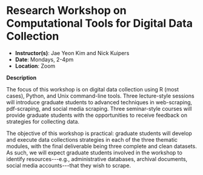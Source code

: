 # Research Workshop on Computational Tools for Digital Data Collection

* **Instructor(s)**: Jae Yeon Kim and Nick Kuipers
* **Date**: Mondays, 2-4pm
* **Location**: Zoom

**Description**

The focus of this workshop is on digital data collection using R (most cases), Python, and Unix command-line tools. Three lecture-style sessions will introduce graduate students to advanced techniques in web-scraping, pdf-scraping, and social media scraping. Three seminar-style courses will provide graduate students with the opportunities to receive feedback on strategies for collecting data. 

The objective of this workshop is practical: graduate students will develop and execute data collections strategies in each of the three thematic modules, with the final deliverable being three complete and clean datasets. As such, we will expect graduate students involved in the workshop to identify resources---e.g., administrative databases, archival documents, social media accounts---that they wish to scrape.
